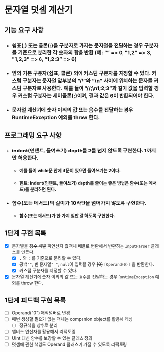 # 문자열 덧셈 계산기

## 기능 요구 사항

- ### 쉼표(,) 또는 콜론(:)을 구분자로 가지는 문자열을 전달하는 경우 구분자를 기준으로 분리한 각 숫자의 합을 반환 (예: “” => 0, "1,2" => 3, "1,2,3" => 6, “1,2:3” => 6)
- ### 앞의 기본 구분자(쉼표, 콜론) 외에 커스텀 구분자를 지정할 수 있다. 커스텀 구분자는 문자열 앞부분의 “//”와 “\n” 사이에 위치하는 문자를 커스텀 구분자로 사용한다. 예를 들어 “//;\n1;2;3”과 같이 값을 입력할 경우 커스텀 구분자는 세미콜론(;)이며, 결과 값은 6이 반환되어야 한다.
- ### 문자열 계산기에 숫자 이외의 값 또는 음수를 전달하는 경우 RuntimeException 예외를 throw 한다.

## 프로그래밍 요구 사항

- ### indent(인덴트, 들여쓰기) depth를 2를 넘지 않도록 구현한다. 1까지만 허용한다.
    - #### 예를 들어 while문 안에 if문이 있으면 들여쓰기는 2이다.
    - #### 힌트: indent(인덴트, 들여쓰기) depth를 줄이는 좋은 방법은 함수(또는 메서드)를 분리하면 된다.
- ### 함수(또는 메서드)의 길이가 10라인을 넘어가지 않도록 구현한다.
    - #### 함수(또는 메서드)가 한 가지 일만 잘 하도록 구현한다.

## 1단계 구현 목록

- [x] 문자열을 ~~정수 배열~~ 피연산자 값객체 배열로 변환해서 반환하는 `InputParser` 클래스를 만든다.
    - [x] `,` 와 `:` 를 기준으로 분리할 수 있다.
    - [x] 공백`""`, 빈 문자열`" "`, `null`이 입력될 경우 ~~[0]~~ `[Operand(0)]` 을 반환한다.
    - [x] 커스텀 구분자를 지정할 수 있다.
- [x] 문자열 계산기에 숫자 이외의 값 또는 음수를 전달하는 경우 `RuntimeException` 예외를 throw 한다.

## 1단계 피드백 구현 목록
- [ ] Operand("0") 매직넘버로 변경
- [ ] 매번 생성할 필요가 없는 객체는 companion object를 활용해 캐싱
  - [ ] 정규식을 상수로 분리
- [ ] 엘비스 연산자를 활용해서 리팩토링
- [ ] UInt 대신 양수를 보장할 수 있는 클래스 정의
- [ ] 덧셈에 관한 책임도 Operand 클래스가 가질 수 있도록 리팩토링
